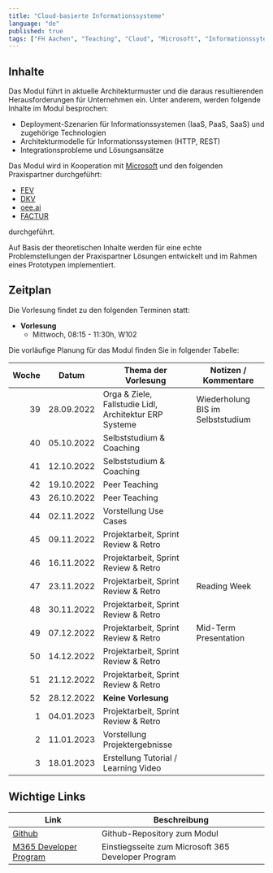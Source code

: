 ```yaml
---
title: "Cloud-basierte Informationssysteme"
language: "de"
published: true
tags: ["FH Aachen", "Teaching", "Cloud", "Microsoft", "Informationssyteme"]
---
```


## Inhalte

Das Modul führt in aktuelle Architekturmuster und die daraus resultierenden
Herausforderungen für Unternehmen ein. Unter anderem, werden folgende
Inhalte im Modul besprochen:

- Deployment-Szenarien für Informationssystemen (IaaS, PaaS, SaaS) und
  zugehörige Technologien
- Architekturmodelle für Informationssystemen (HTTP, REST)
- Integrationsprobleme und Lösungsansätze

Das Modul wird in Kooperation mit [Microsoft](https://microsoft.com)
und den folgenden Praxispartner durchgeführt:

- [FEV](https://www.fev.com)
- [DKV](https://www.dkv-mobility.com)
- [oee.ai](https://oee.ai)
- [FACTUR](https://www.factur.de/)

durchgeführt.

Auf Basis der theoretischen Inhalte werden für eine echte Problemstellungen der Praxispartner Lösungen
entwickelt und im Rahmen eines Prototypen implementiert.

## Zeitplan

Die Vorlesung findet zu den folgenden Terminen statt:

- **Vorlesung**
  - Mittwoch, 08:15 - 11:30h, W102

Die vorläufige Planung für das Modul finden Sie in folgender Tabelle:

| Woche | Datum      | Thema der Vorlesung                                    | Notizen / Kommentare              |
| ----: | ---------- | ------------------------------------------------------ | --------------------------------- |
|    39 | 28.09.2022 | Orga & Ziele, Fallstudie Lidl, Architektur ERP Systeme | Wiederholung BIS im Selbststudium |
|    40 | 05.10.2022 | Selbststudium & Coaching                               |
|    41 | 12.10.2022 | Selbststudium & Coaching                               |
|    42 | 19.10.2022 | Peer Teaching                                          |
|    43 | 26.10.2022 | Peer Teaching                                          |
|    44 | 02.11.2022 | Vorstellung Use Cases                                  |
|    45 | 09.11.2022 | Projektarbeit, Sprint Review & Retro                   |
|    46 | 16.11.2022 | Projektarbeit, Sprint Review & Retro                   |
|    47 | 23.11.2022 | Projektarbeit, Sprint Review & Retro                   | Reading Week                      |
|    48 | 30.11.2022 | Projektarbeit, Sprint Review & Retro                   |
|    49 | 07.12.2022 | Projektarbeit, Sprint Review & Retro                   | Mid-Term Presentation             |
|    50 | 14.12.2022 | Projektarbeit, Sprint Review & Retro                   |
|    51 | 21.12.2022 | Projektarbeit, Sprint Review & Retro                   |
|    52 | 28.12.2022 | **Keine Vorlesung**                                    |
|     1 | 04.01.2023 | Projektarbeit, Sprint Review & Retro                   |
|     2 | 11.01.2023 | Vorstellung Projektergebnisse                          |
|     3 | 18.01.2023 | Erstellung Tutorial / Learning Video                   |

## Wichtige Links

| Link                                                                                      | Beschreibung                                       |
| ----------------------------------------------------------------------------------------- | -------------------------------------------------- |
| [Github](https://github.com/ceedee666/cloud_based_is)                                     | Github-Repository zum Modul                        |
| [M365 Developer Program](https://developer.microsoft.com/en-us/microsoft-365/dev-program) | Einstiegsseite zum Microsoft 365 Developer Program |
